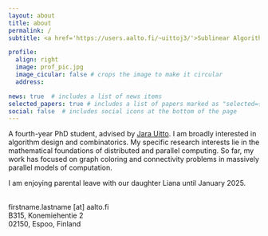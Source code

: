 ```yaml
---
layout: about
title: about
permalink: /
subtitle: <a href='https://users.aalto.fi/~uittoj3/'>Sublinear Algorithms Group</a>, <a href='https://www.aalto.fi/en'>Aalto University</a>

profile:
  align: right
  image: prof_pic.jpg
  image_cicular: false # crops the image to make it circular
  address:

news: true  # includes a list of news items
selected_papers: true # includes a list of papers marked as "selected={true}"
social: false  # includes social icons at the bottom of the page
---
```


A fourth-year PhD student, advised by <a href="https://users.aalto.fi/~uittoj3/">Jara Uitto</a>. I am broadly interested in algorithm design and combinatorics. My specific research interests lie in the mathematical foundations of distributed and parallel computing. So far, my work has focused on graph coloring and connectivity problems in massively parallel models of computation.<br/>

I am enjoying parental leave with our daughter Liana until January 2025.<br/><br/>

firstname.lastname [at] aalto.fi <br/>
B315, Konemiehentie 2<br/>
02150, Espoo, Finland
